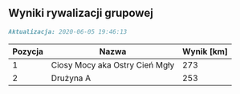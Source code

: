 ## Wyniki rywalizacji grupowej

```markdown
Aktualizacja: 2020-06-05 19:46:13
```

Pozycja | Nazwa | Wynik [km] |
------------ | -------------  | -------------
 1 |Ciosy Mocy aka Ostry Cień Mgły | 273 
 2 |Drużyna A | 253